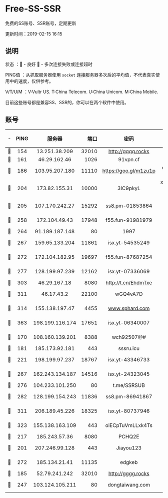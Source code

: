 # Free-SS-SSR

免费的SS账号、SSR账号，定期更新

更新时间：2019-02-15 16:15

## 说明

状态     ：🙂 - 良好 🙁 - 多次连接失败或连接超时

PING值   ：从抓取服务器使用 `socket` 连接服务器多次后的平均值，不代表真实使用中的速度，仅供参考。

V/T/U/M  ：V:Vultr US. T:China Telecom. U:China Unicom. M:China Mobile.

目前这些账号都是兼容SS、SSR的，你可以在两个软件中使用。

## 账号

|-|PING|服务器|端口|密码|加密方式|区域|V/T/U/M|
|:----:|:----:|:-----:|-----:|:----:|:----:|:----:|:----:|
|🙂|154|13.251.38.209|32010|http://gggg.rocks|chacha20|SG|8↑/10↑/7↓/9↑|
|🙂|161|46.29.162.46|1026|91vpn.cf|rc4-md5|RU|9↑/10↑/9↑/10↑|
|🙂|186|103.95.207.180|11110|https://goo.gl/m1zu1p|chacha20-ietf|US|3↑/4↑/5↓/6↑|
|🙂|204|173.82.155.31|10000|3IC9pkyL|xchacha20-ietf-poly1305|US|10↑/10↑/10↑/10↑|
|🙂|205|107.170.242.27|15292|ss8.pm-01853864|aes-256-cfb|US|10↑/10↑/9↑/10↑|
|🙂|258|172.104.49.43|17948|f55.fun-91981979|aes-256-cfb|SG|10↑/10↑/9↑/10↑|
|🙂|264|91.189.187.148|80|1997|chacha20|US|10↑/10↑/10↑/10↑|
|🙂|267|159.65.133.204|11861|isx.yt-54535249|aes-256-cfb|SG|10↑/10↑/10↑/10↑|
|🙂|272|172.104.182.95|19697|f55.fun-87687254|aes-256-cfb|SG|9↑/10↑/9↑/10↑|
|🙂|277|128.199.97.239|12162|isx.yt-07336069|aes-256-cfb|SG|10↑/10↑/10↑/10↑|
|🙂|303|46.29.167.18|8080|http://t.cn/EhdmTxe|rc4-md5|RU|2↑/1↑/0↓/1↑|
|🙂|311|46.17.43.2|22100|wGQ4vA7D|aes-256-gcm|RU|4↑/10↑/10↑/10↑|
|🙂|314|155.138.197.47|4455|www.sphard.com|aes-256-cfb|US|7↓/10↑/8↑/10↑|
|🙂|363|198.199.116.174|17651|isx.yt-06340007|aes-256-cfb|US|10↑/10↑/9↑/10↑|
|🙂|170|108.160.139.201|8388|wch92507@#|aes-256-cfb|JP|8↑/10↑/10↑/10↑|
|🙂|181|185.173.92.181|443|sssru.icu|rc4-md5|RU|10↑/9↓/10↑/10↑|
|🙂|221|198.199.97.237|18767|isx.yt-43346733|aes-256-cfb|US|10↑/10↑/10↑/10↑|
|🙂|267|162.243.134.187|14516|isx.yt-24323045|aes-256-cfb|US|10↑/10↑/10↑/10↑|
|🙂|276|104.233.101.250|80|t.me/SSRSUB|rc4-md5|CA|2↑/1↑/0↓/1↑|
|🙂|282|128.199.154.243|11836|ss8.pm-86941867|aes-256-cfb|SG|10↑/10↑/9↑/10↑|
|🙂|311|206.189.45.226|18325|isx.yt-80737946|aes-256-cfb|SG|10↑/10↑/10↑/10↑|
|🙂|323|155.138.163.109|443|oiECpTuVmLLxk4Ts|aes-256-cfb|US|3↓/10↑/10↑/10↑|
|🙂|217|185.243.57.36|8080|PCHQ2E|rc4-md5|US|10↑/8↑/7↑/7↑|
|🙁|201|207.246.99.128|443|Jiayou123|aes-256-cfb|US|10↑/10↑/10↑/10↑|
|🙁|272|185.134.21.41|11135|edgkeb|aes-256-cfb|GB|10↑/10↑/10↑/10↑|
|🙁|185|52.79.241.242|32010|http://gggg.rocks|chacha20|KR|9↓/8↓/9↑/9↑|
|🙁|247|103.124.105.211|80|dongtaiwang.com|aes-256-cfb|US|10↑/10↑/10↑/10↑|

